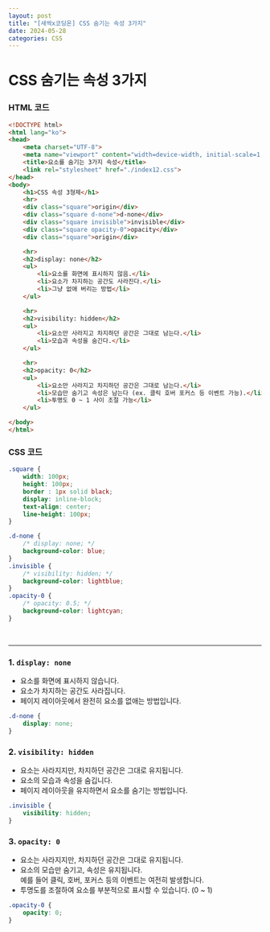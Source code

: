 ```yaml
---
layout: post
title: "[새싹x코딩온] CSS 숨기는 속성 3가지"
date: 2024-05-28
categories: CSS
---
```


# CSS 숨기는 속성 3가지
### HTML 코드

```html
<!DOCTYPE html>
<html lang="ko">
<head>
    <meta charset="UTF-8">
    <meta name="viewport" content="width=device-width, initial-scale=1.0">
    <title>요소를 숨기는 3가지 속성</title>
    <link rel="stylesheet" href="./index12.css">
</head>
<body>
    <h1>CSS 속성 3형제</h1>
    <hr>
    <div class="square">origin</div>
    <div class="square d-none">d-none</div>
    <div class="square invisible">invisible</div>
    <div class="square opacity-0">opacity</div>
    <div class="square">origin</div>

    <hr>
    <h2>display: none</h2>
    <ul>
        <li>요소를 화면에 표시하지 않음.</li>
        <li>요소가 차지하는 공간도 사라진다.</li>
        <li>그냥 없애 버리는 방법</li>
    </ul>

    <hr>
    <h2>visibility: hidden</h2>
    <ul>
        <li>요소만 사라지고 차지하던 공간은 그대로 남는다.</li>
        <li>모습과 속성을 숨긴다.</li>
    </ul>

    <hr>
    <h2>opacity: 0</h2>
    <ul>
        <li>요소만 사라지고 차지하던 공간은 그대로 남는다.</li>
        <li>모습만 숨기고 속성은 남는다 (ex. 클릭 호버 포커스 등 이벤트 가능).</li>
        <li>투명도 0 ~ 1 사이 조절 가능</li>
    </ul>

</body>
</html>
```
### CSS 코드

```css
.square {
    width: 100px;
    height: 100px;
    border : 1px solid black;
    display: inline-block;
    text-align: center;
    line-height: 100px;
}

.d-none {
    /* display: none; */
    background-color: blue;
}
.invisible {
    /* visibility: hidden; */
    background-color: lightblue;
}
.opacity-0 {
    /* opacity: 0.5; */
    background-color: lightcyan;
}
```

<br>
<hr>


### 1. `display: none`

- 요소를 화면에 표시하지 않습니다.
- 요소가 차지하는 공간도 사라집니다.
- 페이지 레이아웃에서 완전히 요소를 없애는 방법입니다.

```css
.d-none {
    display: none;
}
```

### 2. `visibility: hidden`

- 요소는 사라지지만, 차지하던 공간은 그대로 유지됩니다.
- 요소의 모습과 속성을 숨깁니다.
- 페이지 레이아웃을 유지하면서 요소를 숨기는 방법입니다.

```css
.invisible {
    visibility: hidden;
}
```

### 3. `opacity: 0`

- 요소는 사라지지만, 차지하던 공간은 그대로 유지됩니다.
- 요소의 모습만 숨기고, 속성은 유지됩니다. <br> 예를 들어 클릭, 호버, 포커스 등의 이벤트는 여전히 발생합니다.
- 투명도를 조절하여 요소를 부분적으로 표시할 수 있습니다. (0 ~ 1)

```css
.opacity-0 {
    opacity: 0;
}
```